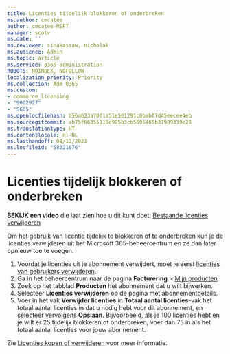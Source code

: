 ```yaml
---
title: Licenties tijdelijk blokkeren of onderbreken
ms.author: cmcatee
author: cmcatee-MSFT
manager: scotv
ms.date: ''
ms.reviewer: sinakassaw, nicholak
ms.audience: Admin
ms.topic: article
ms.service: o365-administration
ROBOTS: NOINDEX, NOFOLLOW
localization_priority: Priority
ms.collection: Adm_O365
ms.custom:
- commerce_licensing
- "9002927"
- "5605"
ms.openlocfilehash: b56a623a70f1a51e501291c0babf7d45eecee4eb
ms.sourcegitcommit: ab75f66355116e995b3cb5505465b31989339e28
ms.translationtype: HT
ms.contentlocale: nl-NL
ms.lasthandoff: 08/13/2021
ms.locfileid: "58321676"
---
```

# <a name="suspend-or-pause-licenses"></a>Licenties tijdelijk blokkeren of onderbreken

**BEKIJK een video** die laat zien hoe u dit kunt doet: [Bestaande licenties verwijderen](https://go.microsoft.com/fwlink/p/?linkid=2154938)

Om het gebruik van licentie tijdelijk te blokkeren of te onderbreken kun je de licenties verwijderen uit het Microsoft 365-beheercentrum en ze dan later opnieuw toe te voegen.

1. Voordat je licenties uit je abonnement verwijdert, moet je eerst [licenties van gebruikers verwijderen](https://docs.microsoft.com/microsoft-365/admin/manage/remove-licenses-from-users).
2. Ga in het beheercentrum naar de pagina **Facturering** > [Mijn producten](https://go.microsoft.com/fwlink/p/?linkid=842054).
3. Zoek op het tabblad **Producten** het abonnement dat u wilt bijwerken.
4. Selecteer **Licenties verwijderen** op de pagina met abonnementdetails.
5. Voer in het vak **Verwijder licenties** in **Totaal aantal licenties**-vak het totaal aantal licenties in dat u nodig hebt voor dit abonnement, en selecteer vervolgens **Opslaan**. Bijvoorbeeld, als je 100 licenties hebt en je wilt er 25 tijdelijk blokkeren of onderbreken, voer dan 75 in als het totaal aantal licenties voor jouw abonnement.

Zie [Licenties kopen of verwijderen](https://docs.microsoft.com/microsoft-365/commerce/licenses/buy-licenses) voor meer informatie.